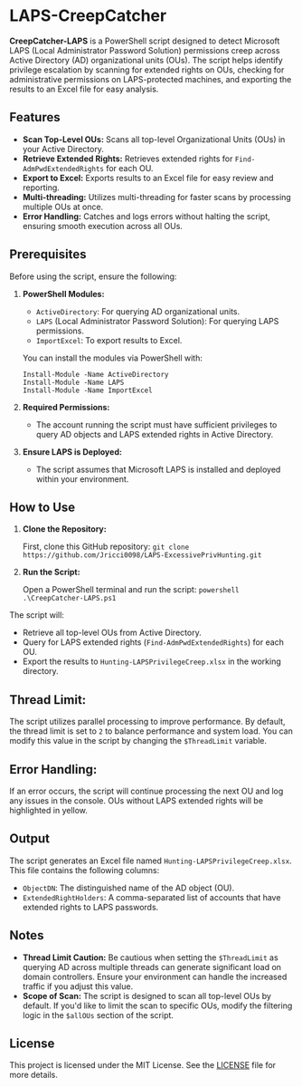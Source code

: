 # LAPS-CreepCatcher

**CreepCatcher-LAPS** is a PowerShell script designed to detect Microsoft LAPS (Local Administrator Password Solution) permissions creep across Active Directory (AD) organizational units (OUs). The script helps identify privilege escalation by scanning for extended rights on OUs, checking for administrative permissions on LAPS-protected machines, and exporting the results to an Excel file for easy analysis.

## Features

- **Scan Top-Level OUs:** Scans all top-level Organizational Units (OUs) in your Active Directory.
- **Retrieve Extended Rights:** Retrieves extended rights for `Find-AdmPwdExtendedRights` for each OU.
- **Export to Excel:** Exports results to an Excel file for easy review and reporting.
- **Multi-threading:** Utilizes multi-threading for faster scans by processing multiple OUs at once.
- **Error Handling:** Catches and logs errors without halting the script, ensuring smooth execution across all OUs.

## Prerequisites

Before using the script, ensure the following:

1. **PowerShell Modules:**
   - `ActiveDirectory`: For querying AD organizational units.
   - `LAPS` (Local Administrator Password Solution): For querying LAPS permissions.
   - `ImportExcel`: To export results to Excel.

   You can install the modules via PowerShell with:
   ```
   Install-Module -Name ActiveDirectory
   Install-Module -Name LAPS
   Install-Module -Name ImportExcel
   ```
   
2. **Required Permissions:**
   - The account running the script must have sufficient privileges to query AD objects and LAPS extended rights in Active Directory.

3. **Ensure LAPS is Deployed:**
   - The script assumes that Microsoft LAPS is installed and deployed within your environment.

## How to Use

1. **Clone the Repository:**

   First, clone this GitHub repository:
   ```git clone https://github.com/Jricci0098/LAPS-ExcessivePrivHunting.git```
   
2. **Run the Script:**

   Open a PowerShell terminal and run the script:
   ```powershell .\CreepCatcher-LAPS.ps1```

The script will:
- Retrieve all top-level OUs from Active Directory.
- Query for LAPS extended rights (`Find-AdmPwdExtendedRights`) for each OU.
- Export the results to `Hunting-LAPSPrivilegeCreep.xlsx` in the working directory.

## Thread Limit:

The script utilizes parallel processing to improve performance. By default, the thread limit is set to `2` to balance performance and system load. You can modify this value in the script by changing the `$ThreadLimit` variable.

## Error Handling:

If an error occurs, the script will continue processing the next OU and log any issues in the console. OUs without LAPS extended rights will be highlighted in yellow.

## Output

The script generates an Excel file named `Hunting-LAPSPrivilegeCreep.xlsx`. This file contains the following columns:

- `ObjectDN`: The distinguished name of the AD object (OU).
- `ExtendedRightHolders`: A comma-separated list of accounts that have extended rights to LAPS passwords.

## Notes

- **Thread Limit Caution:** Be cautious when setting the `$ThreadLimit` as querying AD across multiple threads can generate significant load on domain controllers. Ensure your environment can handle the increased traffic if you adjust this value.
- **Scope of Scan:** The script is designed to scan all top-level OUs by default. If you'd like to limit the scan to specific OUs, modify the filtering logic in the `$allOUs` section of the script.

## License

This project is licensed under the MIT License. See the [LICENSE](LICENSE) file for more details.

   

   

